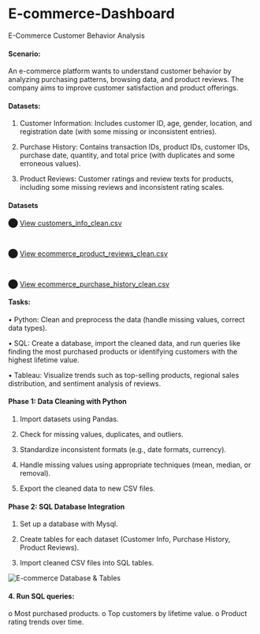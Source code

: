 # E-commerce-Dashboard
E-Commerce Customer Behavior Analysis

#### Scenario: 

An e-commerce platform wants to understand customer behavior by analyzing purchasing patterns, 
browsing data, and product reviews. The company aims to improve customer satisfaction and product 
offerings. 

#### Datasets: 
1. Customer Information: Includes customer ID, age, gender, location, and registration date (with 
some missing or inconsistent entries). 

2. Purchase History: Contains transaction IDs, product IDs, customer IDs, purchase date, quantity, 
and total price (with duplicates and some erroneous values). 

3. Product Reviews: Customer ratings and review texts for products, including some missing 
reviews and inconsistent rating scales.

#### Datasets

⬤ <a href="https://github.com/CelesNeba/E-commerce-Dashboard/blob/main/customers_info_clean.csv" target="_blank">
  View customers_info_clean.csv
</a>

<br>

⬤ <a href="https://github.com/CelesNeba/E-commerce-Dashboard/blob/main/ecommerce_product_reviews_clean.csv" target="_blank">
  View ecommerce_product_reviews_clean.csv
</a>

<br>

⬤ <a href="https://github.com/CelesNeba/E-commerce-Dashboard/blob/main/ecommerce_purchase_history_clean.csv" target="_blank">
  View ecommerce_purchase_history_clean.csv
</a>


#### Tasks: 
• Python: Clean and preprocess the data (handle missing values, correct data types). 

• SQL: Create a database, import the cleaned data, and run queries like finding the most 
purchased products or identifying customers with the highest lifetime value. 

• Tableau: Visualize trends such as top-selling products, regional sales distribution, and sentiment 
analysis of reviews. 


#### Phase 1: Data Cleaning with Python 

1. Import datasets using Pandas. 

2. Check for missing values, duplicates, and outliers. 

3. Standardize inconsistent formats (e.g., date formats, currency). 

4. Handle missing values using appropriate techniques (mean, median, or removal). 

5. Export the cleaned data to new CSV files.


#### Phase 2: SQL Database Integration 





1. Set up a database with Mysql. 

2. Create tables for each dataset (Customer Info, Purchase History, Product Reviews). 

3. Import cleaned CSV files into SQL tables.

![E-commerce Database & Tables](https://github.com/CelesNeba/E-commerce-Dashboard/blob/main/ecom%20database%20&%20tables%20screenshot.png?raw=true)




#### 4. Run SQL queries: 
o Most purchased products. 
o Top customers by lifetime value. 
o Product rating trends over time. 
